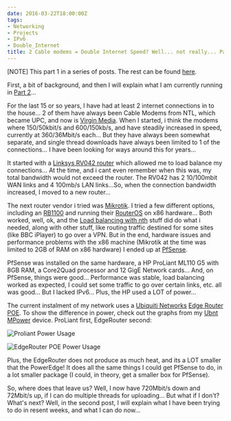 ```yaml
---
date: 2016-03-22T18:00:00Z
tags:
- Networking
- Projects
- IPv6
- Double_Internet
title: 2 Cable modems = Double Internet Speed? Well... not really... Part 1
---
```


[NOTE] This part 1 in a series of posts. The rest can be found [here](https://www.tiernanotoole.ie/tag/Double_Internet/).

First, a bit of background, and then I will explain what I am currently running in [Part 2][14]...

For the last 15 or so years, I have had at least 2 internet connections in to the house... 2 of them have always been Cable Modems from NTL, which became UPC, and now is [Virgin Media][1]. When I started, i think the modems where 150/50kbit/s and 600/150kb/s, and have steadily increased in speed, currently at 360/36Mbit/s each... But they have always been somewhat separate, and single thread downloads have always been limited to 1 of the connections... I have been looking for ways around this for years...

It started with a [Linksys RV042 router][2] which allowed me to load balance my connections... At the time, and i cant even remember when this was, my total bandwidth would not exceed the router. The RV042 has 2 10/100mbit WAN links and 4 100mb/s LAN links...So, when the connection bandwidth increased, I moved to a new router...

The next router vendor i tried was [Mikrotik][3]. I tried a few different options, including an [RB1100][10] and running their [RouterOS][11] on x86 hardware... Both worked, well, ok, and the [Load balancing with nth][9] stuff did do what i needed, along with other stuff, like routing traffic destined for some sites (like BBC iPlayer) to go over a VPN. But in the end, hardware issues and performance problems with the x86 machine (Mikrotik at the time was limited to 2GB of RAM on x86 hardware) I ended up at [PfSense][4].

PfSense was installed on the same hardware, a HP ProLiant ML110 G5 with 8GB RAM, a Core2Quad processor and 12 GigE Network cards... And, on PfSense, things were good... Performance was stable, load balancing worked as expected, I could set some traffic to go over certain links, etc. all was good... But I lacked IPv6... Plus, the HP used a LOT of power...

The current instalment of my network uses a [Ubiquiti Networks][5] [Edge Router POE][12]. To show the difference in power, check out the graphs from my [Ubnt MPower][13] device. ProLiant first, EdgeRouter second:

![Proliant Power Usage](https://www.tiernanotoole.ie/post_images/2015/09/16/20150916-proliant-power-usage.PNG)

![EdgeRouter POE Power Usage](https://www.tiernanotoole.ie/post_images/2015/09/16/20150916-edgerouter-power-usage.PNG)

Plus, the EdgeRouter does not produce as much heat, and its a LOT smaller that the PowerEdge! It does all the same things I could get PfSense to do, in a lot smaller package (I could, in theory, get a smaller box for PfSense).

So, where does that leave us? Well, I now have 720Mbit/s down and 72Mbit/s up, if I can do multiple threads for uploading... But what if I don't? What's next? Well, in the second post, I will explain what I have been trying to do in resent weeks, and what I can do now...

[1]:http://www.virginmedia.ie
[2]:http://www.cisco.com/c/en/us/products/routers/rv042-dual-wan-vpn-router/index.html
[3]:http://www.mikrotik.com
[4]:http://www.pfsense.org
[5]:http://www.ubnt.com
[6]:http://www.multipath-tcp.org
[7]:http://www.squid-cache.org/
[8]:http://www.openvpn.net
[9]:http://wiki.mikrotik.com/wiki/Load_Balancing#Nth
[10]:http://routerboard.com/RB1100
[11]:http://www.mikrotik.com/software
[12]:https://www.ubnt.com/edgemax/edgerouter-poe/
[13]:https://www.ubnt.com/mfi/mpower/
[14]:https://www.tiernanotoole.ie/2016/03/30/mptcp-ssh-squid-openvpn-double-speed-part-2.html
